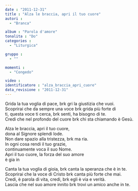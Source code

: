 ```yaml
---
date : "2011-12-31"
title : "Alza le braccia, apri il tuo cuore"
autori : 
  - "Branca"

album : "Parola d'amore"
tonalita : "Do"
categories : 
  - "Liturgica"

gruppo : 
  - ""

momenti : 
  - "Congedo"

video : 
identificatore : "alza_braccia_apri_cuore"
data_revisione : "2011-12-31"
---
```

  
  
  
  
  
  
  
  
  
  
  
Grida la tua voglia di pace, brk gri la giustizia che vuoi.  
Scoprirai che da sempre una voce brk grida più forte di     
ti, questa voce ti cerca, brk senti, ha bisogno di te.  
Credi che nel profondo del cuore brk chi sta chiamando è Gesù.   
  
  
  
Alza le braccia, apri il tuo cuore,  
dona al Signore splendi lode.  
Non dare spazio alla tristezza, brk ma ria.  
In ogni cosa rendi il tuo grazie,  
continuamente voca il suo Nome.  
Apri il tuo cuore, la forza del suo amore    
è gia in                 
  
  
  
  
Canta la tua voglia di gioia, brk canta la speranza che è in te.  
Scoprirai che la voce di Cristo brk canta più forte che mai.  
Credi, è parola di vita, credi, brk egli è via e verità.  
Lascia che nel suo amore innito brk trovi un amico anche in te.  
  
  
  
  
  
  
